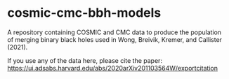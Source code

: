 # cosmic-cmc-bbh-models
A repository containing COSMIC and CMC data to produce the population of merging binary black holes used in Wong, Breivik, Kremer, and Callister (2021).

If you use any of the data here, please cite the paper: https://ui.adsabs.harvard.edu/abs/2020arXiv201103564W/exportcitation

